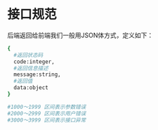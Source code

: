 # 接口规范

后端返回给前端我们一般用JSON体方式，定义如下：

```bash
{
  #返回状态码
  code:integer,    
  #返回信息描述
  message:string,
  #返回值
  data:object
}
```

```bash
#1000～1999 区间表示参数错误
#2000～2999 区间表示用户错误
#3000～3999 区间表示接口异常
```

